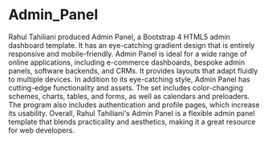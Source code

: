 # Admin_Panel
 Rahul Tahiliani produced Admin Panel, a Bootstrap 4 HTML5 admin dashboard template. It has an eye-catching gradient design that is entirely responsive and mobile-friendly. Admin Panel is ideal for a wide range of online applications, including e-commerce dashboards, bespoke admin panels, software backends, and CRMs. It provides layouts that adapt fluidly to multiple devices.  In addition to its eye-catching style, Admin Panel has cutting-edge functionality and assets. The set includes color-changing schemes, charts, tables, and forms, as well as calendars and preloaders. The program also includes authentication and profile pages, which increase its usability.  Overall, Rahul Tahiliani's Admin Panel is a flexible admin panel template that blends practicality and aesthetics, making it a great resource for web developers.
